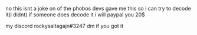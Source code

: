 no this isnt a joke on of the phobos devs gave me this so i can try to decode it(i didnt)
if someone does decode it i will paypal you 20$

my discord rockysaltagajn#3247 dm if you got it
